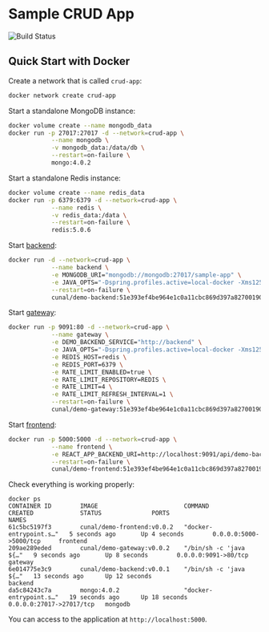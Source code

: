# Sample CRUD App

![Build Status](https://github.com/CemalUnal/sample-crud-app/workflows/Build%20and%20Run/badge.svg)

## Quick Start with Docker

Create a network that is called `crud-app`:
```bash
docker network create crud-app
```

Start a standalone MongoDB instance:
```bash
docker volume create --name mongodb_data
docker run -p 27017:27017 -d --network=crud-app \
            --name mongodb \
            -v mongodb_data:/data/db \
            --restart=on-failure \
            mongo:4.0.2
```

Start a standalone Redis instance:
```bash
docker volume create --name redis_data
docker run -p 6379:6379 -d --network=crud-app \
            --name redis \
            -v redis_data:/data \
            --restart=on-failure \
            redis:5.0.6
```

Start [backend](./backend):
```bash
docker run -d --network=crud-app \
            --name backend \
            -e MONGODB_URI="mongodb://mongodb:27017/sample-app" \
            -e JAVA_OPTS="-Dspring.profiles.active=local-docker -Xms125m -Xmx250m" \
            --restart=on-failure \
            cunal/demo-backend:51e393ef4be964e1c0a11cbc869d397a82700190
```

Start [gateway](./gateway):
```bash
docker run -p 9091:80 -d --network=crud-app \
            --name gateway \
            -e DEMO_BACKEND_SERVICE="http://backend" \
            -e JAVA_OPTS="-Dspring.profiles.active=local-docker -Xms125m -Xmx250m" \
            -e REDIS_HOST=redis \
            -e REDIS_PORT=6379 \
            -e RATE_LIMIT_ENABLED=true \
            -e RATE_LIMIT_REPOSITORY=REDIS \
            -e RATE_LIMIT=4 \
            -e RATE_LIMIT_REFRESH_INTERVAL=1 \
            --restart=on-failure \
            cunal/demo-gateway:51e393ef4be964e1c0a11cbc869d397a82700190
```

Start [frontend](./frontend):

```bash
docker run -p 5000:5000 -d --network=crud-app \
            --name frontend \
            -e REACT_APP_BACKEND_URI=http://localhost:9091/api/demo-backend \
            --restart=on-failure \
            cunal/demo-frontend:51e393ef4be964e1c0a11cbc869d397a82700190
```

Check everything is working properly:

```
docker ps
CONTAINER ID        IMAGE                        COMMAND                  CREATED             STATUS              PORTS                      NAMES
61c5bc5197f3        cunal/demo-frontend:v0.0.2   "docker-entrypoint.s…"   5 seconds ago       Up 4 seconds        0.0.0.0:5000->5000/tcp     frontend
209ae289eded        cunal/demo-gateway:v0.0.2    "/bin/sh -c 'java ${…"   9 seconds ago       Up 8 seconds        0.0.0.0:9091->80/tcp       gateway
6e014775e3c9        cunal/demo-backend:v0.0.1    "/bin/sh -c 'java ${…"   13 seconds ago      Up 12 seconds                                  backend
da5c84243c7a        mongo:4.0.2                  "docker-entrypoint.s…"   19 seconds ago      Up 18 seconds       0.0.0.0:27017->27017/tcp   mongodb
```

You can access to the application at `http://localhost:5000`.
